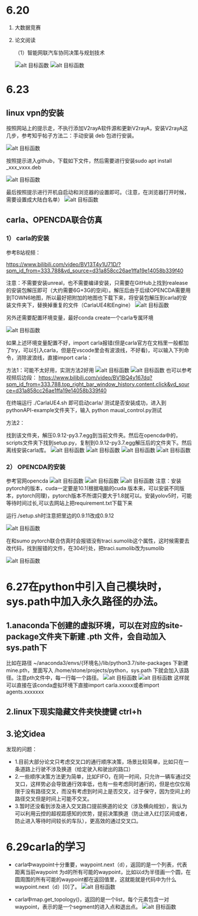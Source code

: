 # 6.20
1. 大数据竞赛
2. 论文阅读

   （1）智能网联汽车协同决策与规划技术

      ![alt 目标函数](images/2022年6月工作日志_image_1.png) 
      ![alt 目标函数](images/2022年6月工作日志_image_2.png) 


# 6.23
## linux vpn的安装
按照网站上的提示走，不执行添加V2rayA软件源和更新V2rayA，安装V2rayA这几步，参考知乎帖子方法二：手动安装 deb 包进行安装。


![alt 目标函数](images/2022年6月工作日志_image_3.png) 

按照提示进入github，下载如下文件，然后需要进行安装sudo apt install _xxx_vxxx.deb


![alt 目标函数](images/2022年6月工作日志_image_4.png) 



最后按照提示进行开机自启动和浏览器的设置即可。（注意，在浏览器打开时候，需要设置成大陆白名单）
![alt 目标函数](images/2022年6月工作日志_image_5.png) 



## carla、OPENCDA联合仿真
### 1） carla的安装
参考B站视频：

https://www.bilibili.com/video/BV13T4y1U71D/?spm_id_from=333.788&vd_source=d31a858cc26ae1ffa19e14058b339f40

注意：不需要安装unreal，也不需要编译安装，只需要在GitHub上找到realease的安装包解压即可（大约需要6G+3G的空间）。解压后由于后续OPENCDA需要用到TOWN6地图，所以最好把附加的地图也下载下来，将安装包解压到carla的安装文件夹下，替换掉重复的文件（CarlaUE4和Engine）
      ![alt 目标函数](images/2022年6月工作日志_image_6.png) 

另外还需要配置环境变量，最好conda create一个carla专属环境

![alt 目标函数](images/2022年6月工作日志_image_7.png) 

如果上述环境变量配置不好，import carla报错(但是carla官方在文档里一般都加了try，可以引入carla，但是在vscode里会有波浪线，不好看)，可以输入下列命令，消除波浪线，直接import carla：


方法1：可能不太好用，实测方法2好用
![alt 目标函数](images/2022年6月工作日志_image_8.png)
 ![alt 目标函数](images/2022年6月工作日志_image_9.png)
也可以参考视频后边段：
https://www.bilibili.com/video/BV1BQ4y167dq?spm_id_from=333.788.top_right_bar_window_history.content.click&vd_source=d31a858cc26ae1ffa19e14058b339f40

在终端运行 ./CarlaUE4.sh 即可启动carla/
测试是否安装成功，进入到pythonAPI-example文件夹下，输入 python maual_control.py测试

方法2：

找到该文件夹，解压0.9.12-py3.7.egg到当前文件夹。然后在opencda中的，scripts文件夹下找到setup.py，复制到0.9.12-py3.7.egg解压后的文件夹下。然后离线安装carla库。
 ![alt 目标函数](images/2022年6月工作日志_image_10.png)
 ![alt 目标函数](images/2022年6月工作日志_image_11.png)
 ![alt 目标函数](images/2022年6月工作日志_image_12.png)
  ![alt 目标函数](images/2022年6月工作日志_image_13.png)

### 2） OPENCDA的安装
参考官网opencda
![alt 目标函数](images/2022年6月工作日志_image_14.png) 
![alt 目标函数](images/2022年6月工作日志_image_15.png) 
![alt 目标函数](images/2022年6月工作日志_image_16.png) 
注意：安装pytorch的版本，cuda一定要是10.1(根据电脑的cuda
版本来，可以安装不同版本，pytorch同理)，pytorch版本不所谓只要大于1.8就可以。安装yolov5时，可能等待时间过长,可以去网站上把requirement.txt下载下来

运行./setup.sh时注意把里边的0.9.11改成0.9.12

![alt 目标函数](images/2022年6月工作日志_image_17.png)

在和sumo pytorch联合仿真时会报错没有traci.sumolib这个属性，这时候需要去改代码，找到报错的文件，在304行处，把traci.sumolib改为sumolib

![alt 目标函数](images/2022年6月工作日志_image_18.png)


# 6.27在python中引入自己模块时，sys.path中加入永久路径的办法。

## 1.anaconda下创建的虚拟环境，可以在对应的site-package文件夹下新建 .pth 文件，会自动加入sys.path下

比如在路径 ~/anaconda3/envs/{环境名}/lib/python3.7/site-packages 下新建 mine.pth，里面写入 /home/stone/projects/python，sys.path 下就会加入该路径。注意pth文件中，每一行每一个路径。
![alt 目标函数](images/2022年6月工作日志_image_19.png)
![alt 目标函数](images/2022年6月工作日志_image_20.png)
这样就可以直接在该conda虚拟环境下直接import carla.xxxxx或者import agents.xxxxxxx


## 2.linux下现实隐藏文件夹快捷键 ctrl+h



## 3.论文idea

发现的问题：
* 1.目前大部分论文只考虑交叉口的通行顺序决策，场景比较简单，比如只在一条道路上行驶不涉及换道（给定驶入和驶出的路口）
* 2.一些顺序决策方法更为简单，比如FIFO，在同一时间，只允许一辆车通过交叉口，这样势必会导致通行效率低，也有一些考虑同时通行的，但是也仅仅局限于没有路径交叉，而没有考虑到时间上是否交叉，过于保守，因为空间上的路径交叉但是时间上可能不交叉。
* 3.暂时还没看到涉及进入交叉路口提前换道的论文（涉及横向规划），我认为可以利用云控的超视距感知的优势，提前决策换道（防止进入红灯区间或者，防止进入等待时间较长的车队），更高效的通过交叉口。

# 6.29carla的学习

* carla中waypoint十分重要，waypoint.next（d），返回的是一个列表，代表距离当前waypoint  为d的所有可能的waypoint，比如以d为半径画一个圆，在圆周围的所有可能的waypoint都在返回值里，这就能就是代码中为什么waypoint.next（d）[0]了。
 ![alt 目标函数](images/2022年6月工作日志_image_21.png)

* carla中map.get_topology()，返回的是一个list，每个元素包含一对waypoint，表示的是一个segment的进入点和退出点。
![alt 目标函数](images/2022年6月工作日志_image_22.png)
